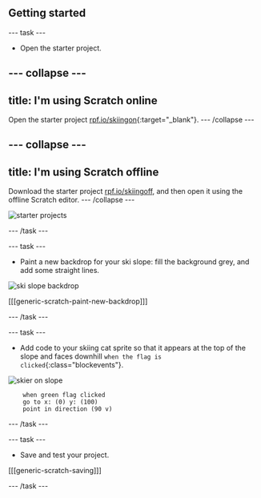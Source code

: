 ## Getting started

--- task ---

+ Open the starter project.

--- collapse ---
---
title: I'm using Scratch online
---
Open the starter project [rpf.io/skiingon](http://rpf.io/skiingon){:target="_blank"}.
--- /collapse ---

--- collapse ---
---
title: I'm using Scratch offline
---
Download the starter project [rpf.io/skiingoff](http://rpf.io/skiingoff), and then open it using the offline Scratch editor.
--- /collapse ---

![starter projects](images/starter_project.png)

--- /task ---

--- task ---

+ Paint a new backdrop for your ski slope: fill the background grey, and add some straight lines.

![ski slope backdrop](images/backdrop.png)

[[[generic-scratch-paint-new-backdrop]]]

--- /task ---

--- task ---

+ Add code to your skiing cat sprite so that it appears at the top of the slope and faces downhill `when the flag is clicked`{:class="blockevents"}.

![skier on slope](images/skier_on_the_slope.png)

```blocks
	when green flag clicked
	go to x: (0) y: (100)
	point in direction (90 v)
```

--- /task ---

--- task ---

+ Save and test your project.

[[[generic-scratch-saving]]]

--- /task ---
